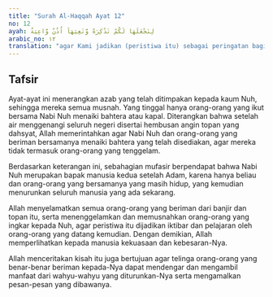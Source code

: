 ```yaml
---
title: "Surah Al-Haqqah Ayat 12"
no: 12
ayah: لِنَجْعَلَهَا لَكُمْ تَذْكِرَةً وَّتَعِيَهَآ اُذُنٌ وَّاعِيَةٌ 
arabic_no: ١٢
translation: "agar Kami jadikan (peristiwa itu) sebagai peringatan bagi kamu dan agar diperhatikan oleh telinga yang mau mendengar. "
---
```


## Tafsir

Ayat-ayat ini menerangkan azab yang telah ditimpakan kepada kaum Nuh, sehingga mereka semua musnah. Yang tinggal hanya orang-orang yang ikut bersama Nabi Nuh menaiki bahtera atau kapal. Diterangkan bahwa setelah air menggenangi seluruh negeri disertai hembusan angin topan yang dahsyat, Allah memerintahkan agar Nabi Nuh dan orang-orang yang beriman bersamanya menaiki bahtera yang telah disediakan, agar mereka tidak termasuk orang-orang yang tenggelam.

Berdasarkan keterangan ini, sebahagian mufasir berpendapat bahwa Nabi Nuh merupakan bapak manusia kedua setelah Adam, karena hanya beliau dan orang-orang yang bersamanya yang masih hidup, yang kemudian menurunkan seluruh manusia yang ada sekarang.

Allah menyelamatkan semua orang-orang yang beriman dari banjir dan topan itu, serta menenggelamkan dan memusnahkan orang-orang yang ingkar kepada Nuh, agar peristiwa itu dijadikan iktibar dan pelajaran oleh orang-orang yang datang kemudian. Dengan demikian, Allah memperlihatkan kepada manusia kekuasaan dan kebesaran-Nya.

Allah menceritakan kisah itu juga bertujuan agar telinga orang-orang yang benar-benar beriman kepada-Nya dapat mendengar dan mengambil manfaat dari wahyu-wahyu yang diturunkan-Nya serta mengamalkan pesan-pesan yang dibawanya.